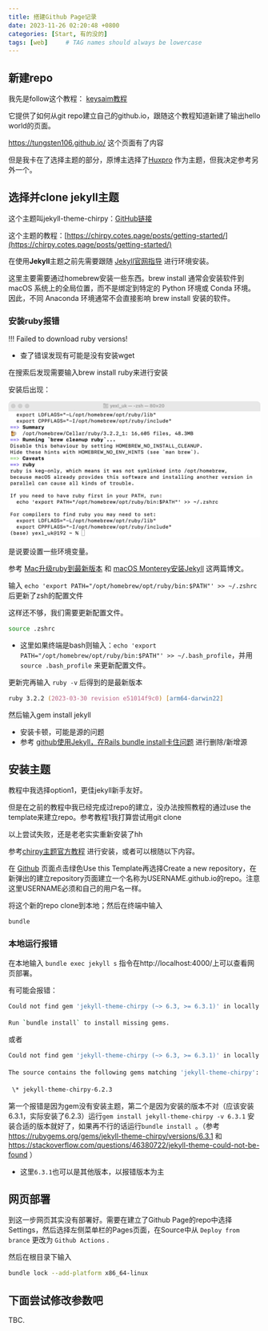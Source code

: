 ```yaml
---
title: 搭建Github Page记录
date: 2023-11-26 02:20:48 +0800
categories: [Start, 有的没的]
tags: [web]     # TAG names should always be lowercase
---
```




## 新建repo

我先是follow这个教程：
[keysaim教程](https://keysaim.github.io/post/blog/2017-08-15-how-to-setup-your-github-io-blog/)

 

它提供了如何从git repo建立自己的github.io，跟随这个教程知道新建了输出hello world的页面。

https://tungsten106.github.io/ 这个页面有了内容

但是我卡在了选择主题的部分，原博主选择了[Huxpro](https://github.com/Huxpro/huxpro.github.io) 作为主题，但我决定参考另外一个。


## 选择并clone jekyll主题

这个主题叫jekyll-theme-chirpy：[GitHub链接](https://github.com/cotes2020/jekyll-theme-chirpy)

这个主题的教程：[https://chirpy.cotes.page/posts/getting-started/](https://chirpy.cotes.page/posts/getting-started/)

在使用**Jekyll**主题之前先需要跟随 [Jekyll官网指导](https://jekyllrb.com/docs/installation/) 进行环境安装。

这里主要需要通过homebrew安装一些东西。brew install 通常会安装软件到 macOS 系统上的全局位置，而不是绑定到特定的 Python 环境或 Conda 环境。因此，不同 Anaconda 环境通常不会直接影响 brew install 安装的软件。

 

### 安装ruby报错 

!!! Failed to download ruby versions!

- 查了错误发现有可能是没有安装wget

在搜索后发现需要输入brew install ruby来进行安装

安装后出现：

![image-20231128015240869](./../assets/img/image-20231128015240869.png)

是说要设置一些环境变量。

参考 [Mac升级ruby到最新版本](https://blog.csdn.net/a71468293a/article/details/104253813) 和 [macOS Monterey安装Jekyll](https://blog.csdn.net/wanghao_sh/article/details/128196126) 这两篇博文。


输入 `echo 'export PATH="/opt/homebrew/opt/ruby/bin:$PATH"' >> ~/.zshrc` 后更新了zsh的配置文件

这样还不够，我们需要更新配置文件。

```zsh
source .zshrc
```

- 这里如果终端是bash则输入：`echo 'export PATH="/opt/homebrew/opt/ruby/bin:$PATH"' >> ~/.bash_profile`，并用 `source .bash_profile` 来更新配置文件。

更新完再输入 `ruby -v` 后得到的是最新版本

```zsh
ruby 3.2.2 (2023-03-30 revision e51014f9c0) [arm64-darwin22]
```




然后输入gem install jekyll

- 安装卡顿，可能是源的问题
- 参考 [github使用Jekyll，在Rails bundle install卡住问题](https://blog.csdn.net/weixin_44512194/article/details/107053421) 进行删除/新增源

 

## 安装主题

 

教程中我选择option1，更佳jekyll新手友好。

但是在之前的教程中我已经完成过repo的建立，没办法按照教程的通过use the template来建立repo。参考教程1我打算尝试用git clone

以上尝试失败，还是老老实实重新安装了hh

参考[chirpy主题官方教程](https://chirpy.cotes.page/posts/getting-started/#option-1-using-the-chirpy-starter) 进行安装，或者可以根随以下内容。


在 [Github](https://github.com/cotes2020/chirpy-starter) 页面点击绿色Use this Template再选择Create a new repository，在新弹出的建立repository页面建立一个名称为USERNAME.github.io的repo。注意这里USERNAME必须和自己的用户名一样。

将这个新的repo clone到本地；然后在终端中输入

```zsh
bundle
```





### 本地运行报错

在本地输入 `bundle exec jekyll s` 指令在http://localhost:4000/上可以查看网页部署。

有可能会报错：

```zsh
Could not find gem 'jekyll-theme-chirpy (~> 6.3, >= 6.3.1)' in locally installed gems.

Run `bundle install` to install missing gems.
```

或者          

```zsh
Could not find gem 'jekyll-theme-chirpy (~> 6.3, >= 6.3.1)' in locally installed gems.

The source contains the following gems matching 'jekyll-theme-chirpy':

 \* jekyll-theme-chirpy-6.2.3
```

第一个报错是因为gem没有安装主题，第二个是因为安装的版本不对（应该安装6.3.1，实际安装了6.2.3）运行`gem install jekyll-theme-chirpy -v 6.3.1` 安装合适的版本就好了，如果再不行的话运行`bundle install `。（参考 https://rubygems.org/gems/jekyll-theme-chirpy/versions/6.3.1 和 https://stackoverflow.com/questions/46380722/jekyll-theme-could-not-be-found ）

- 这里`6.3.1`也可以是其他版本，以报错版本为主



## 网页部署

到这一步网页其实没有部署好。需要在建立了Github Page的repo中选择Settings，然后选择左侧菜单栏的Pages页面，在Source中从 `Deploy from brance` 更改为 `Github Actions` .

然后在根目录下输入

```zsh
bundle lock --add-platform x86_64-linux
```







## 下面尝试修改参数吧

TBC.